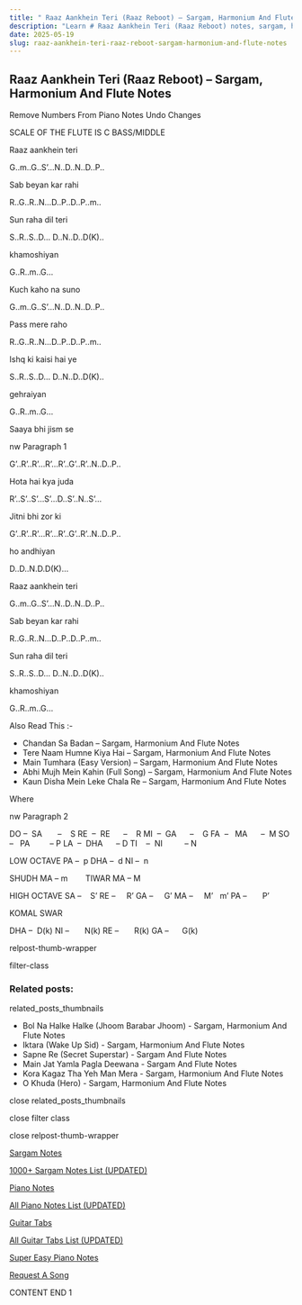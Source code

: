 ```yaml
---
title: " Raaz Aankhein Teri (Raaz Reboot) – Sargam, Harmonium And Flute Notes"
description: "Learn # Raaz Aankhein Teri (Raaz Reboot) notes, sargam, harmonium notations and flute notes. Easy step-by-step tutorial for beginners."
date: 2025-05-19
slug: raaz-aankhein-teri-raaz-reboot-sargam-harmonium-and-flute-notes
---
```


## Raaz Aankhein Teri (Raaz Reboot) – Sargam, Harmonium And Flute Notes

Remove Numbers From Piano Notes
Undo Changes

SCALE OF THE FLUTE IS C BASS/MIDDLE

Raaz aankhein teri

G..m..G..S’…N..D..N..D..P..

Sab beyan kar rahi

R..G..R..N…D..P..D..P..m..

Sun raha dil teri

S..R..S..D… D..N..D..D(K)..

khamoshiyan

G..R..m..G…

Kuch kaho na suno

G..m..G..S’…N..D..N..D..P..

Pass mere raho

R..G..R..N…D..P..D..P..m..

Ishq ki kaisi hai ye

S..R..S..D… D..N..D..D(K)..

gehraiyan

G..R..m..G…

Saaya bhi jism se

nw Paragraph 1

G’..R’..R’…R’…R’..G’..R’..N..D..P..

Hota hai kya juda

R’..S’..S’…S’…D..S’..N..S’…

Jitni bhi zor ki

G’..R’..R’…R’…R’..G’..R’..N..D..P..

ho andhiyan

D..D..N.D.D(K)…

Raaz aankhein teri

G..m..G..S’…N..D..N..D..P..

Sab beyan kar rahi

R..G..R..N…D..P..D..P..m..

Sun raha dil teri

S..R..S..D… D..N..D..D(K)..

khamoshiyan

G..R..m..G…

Also Read This :-

- Chandan Sa Badan – Sargam, Harmonium And Flute Notes
- Tere Naam Humne Kiya Hai – Sargam, Harmonium And Flute Notes
- Main Tumhara (Easy Version) – Sargam, Harmonium And Flute Notes
- Abhi Mujh Mein Kahin (Full Song) – Sargam, Harmonium And Flute Notes
- Kaun Disha Mein Leke Chala Re – Sargam, Harmonium And Flute Notes

Where

nw Paragraph 2

DO –  SA       –    S
RE  –  RE      –    R
MI  –  GA      –    G
FA  –   MA      –  M
SO  –   PA         – P
LA  –  DHA      – D
TI    –  NI          – N

LOW OCTAVE
PA –  p
DHA –  d
NI –  n

SHUDH MA – m        TIWAR MA – M

HIGH OCTAVE
SA –    S’
RE –     R’
GA –     G’
MA –     M’   m’
PA –       P’

KOMAL SWAR

DHA –  D(k)
NI –       N(k)
RE –       R(k)
GA –      G(k)

relpost-thumb-wrapper

filter-class

### Related posts:

related_posts_thumbnails

- Bol Na Halke Halke (Jhoom Barabar Jhoom) - Sargam, Harmonium And Flute Notes
- Iktara (Wake Up Sid) - Sargam, Harmonium And Flute Notes
- Sapne Re (Secret Superstar) - Sargam And Flute Notes
- Main Jat Yamla Pagla Deewana - Sargam And Flute Notes
- Kora Kagaz Tha Yeh Man Mera - Sargam, Harmonium And Flute Notes
- O Khuda (Hero) - Sargam, Harmonium And Flute Notes

close related_posts_thumbnails

close filter class

close relpost-thumb-wrapper

[Sargam Notes](/sargam-notes.html)

[1000+ Sargam Notes List (UPDATED)](/all-songs-list-sargam-notes.html)

[Piano Notes](/piano-notes.html)

[All Piano Notes List (UPDATED)](/all-songs-list-piano-notes.html)

[Guitar Tabs](/guitar-tabs.html)

[All Guitar Tabs List (UPDATED)](/all-songs-list-guitar-tabs.html)

[Super Easy Piano Notes](https://studywall.in/)

[Request A Song](/request-a-song.html)

CONTENT END 1
